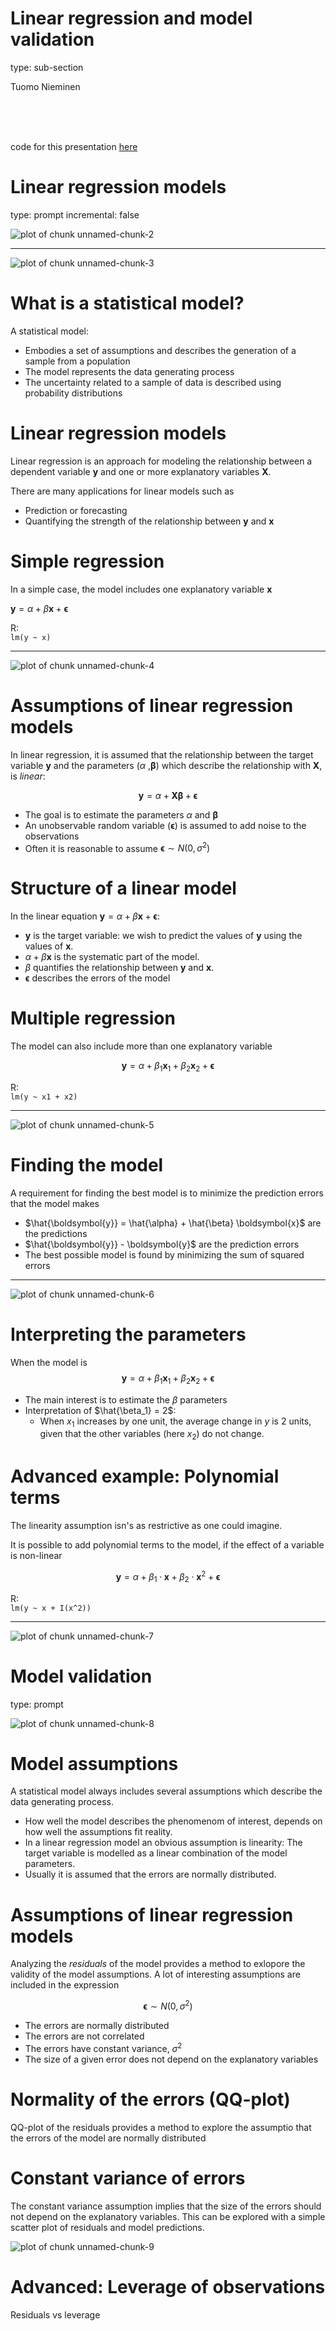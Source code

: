



Linear regression and model validation
========================================================
type: sub-section

Tuomo Nieminen

<br>
<br>
<br>

code for this presentation [here](https://raw.githubusercontent.com/TuomoNieminen/Helsinki-Open-Data-Science/master/docs/chapter1.Rpres)

Linear regression models
========================================================
type: prompt
incremental: false

![plot of chunk unnamed-chunk-2](figure/unnamed-chunk-2-1.png)

***

![plot of chunk unnamed-chunk-3](figure/unnamed-chunk-3-1.png)


What is a statistical model?
========================================================

A statistical model: 
- Embodies a set of assumptions and describes the generation of a sample from a population
- The model represents the data generating process
- The uncertainty related to a sample of data is described using probability distributions

<!-- source: [wikipedia](https://en.wikipedia.org/wiki/Statistical_model) -->

Linear regression models
========================================================

Linear regression is an approach for modeling the relationship between a dependent variable $\boldsymbol{y}$ and one or more explanatory variables $\boldsymbol{X}$.  

There are many applications for linear models such as

- Prediction or forecasting
- Quantifying the strength of the relationship between $\boldsymbol{y}$ and $\boldsymbol{x}$


Simple regression
========================================================

In a simple case, the model includes one explanatory variable $\boldsymbol{x}$

$\boldsymbol{y} =  \alpha + \beta \boldsymbol{x} + \boldsymbol{\epsilon}$

R:  
```lm(y ~ x)```  

***
![plot of chunk unnamed-chunk-4](figure/unnamed-chunk-4-1.png)

Assumptions of linear regression models
========================================================

In linear regression, it is assumed that the relationship between the target variable $\boldsymbol{y}$ and the parameters ($\alpha$ ,$\boldsymbol{\beta}$) which describe the relationship with $\boldsymbol{X}$, is *linear*:

$$\boldsymbol{y} = \alpha +  \boldsymbol{X} \boldsymbol{\beta} + \boldsymbol{\epsilon}$$

- The goal is to estimate the parameters $\alpha$ and $\boldsymbol{\beta}$
- An unobservable random variable ($\boldsymbol{\epsilon}$) is assumed to add noise to the observations
- Often it is reasonable to assume $\boldsymbol{\epsilon} \sim N(0, \sigma^2)$

<!-- source: [wikipedia](https://en.wikipedia.org/wiki/Linear_regression) -->


Structure of a linear model
========================================================
In the linear equation $\boldsymbol{y} =  \alpha + \beta \boldsymbol{x} + \boldsymbol{\epsilon}$:

- $\boldsymbol{y}$ is the target variable: we wish to predict the values of $\boldsymbol{y}$ using the values of $\boldsymbol{x}$.
- $\alpha + \beta \boldsymbol{x}$ is the systematic part of the model.
- $\beta$ quantifies the relationship between $\boldsymbol{y}$ and  $\boldsymbol{x}$.
- $\boldsymbol{\epsilon}$ describes the errors of the model

Multiple regression
========================================================

The model can also include more than one explanatory variable

$$\boldsymbol{y} = \alpha + \beta_1 \boldsymbol{x}_1 + \beta_2 \boldsymbol{x}_2 + \boldsymbol{\epsilon}$$

R:  
```lm(y ~ x1 + x2)```  

***
![plot of chunk unnamed-chunk-5](figure/unnamed-chunk-5-1.png)


Finding the model
========================================================
A requirement for finding the best model is to minimize the prediction errors that the model makes

- $\hat{\boldsymbol{y}} = \hat{\alpha} + \hat{\beta} \boldsymbol{x}$ are the predictions
- $\hat{\boldsymbol{y}} - \boldsymbol{y}$ are the prediction errors
- The best possible model is found by minimizing the sum of squared errors

***

![plot of chunk unnamed-chunk-6](figure/unnamed-chunk-6-1.png)

Interpreting the parameters
========================================================
When the model is $$\boldsymbol{y} = \alpha + \beta_1 \boldsymbol{x}_1 + \beta_2 \boldsymbol{x}_2 + \boldsymbol{\epsilon}$$

- The main interest is to estimate the $\beta$ parameters
- Interpretation of $\hat{\beta_1} = 2$: 
  - When $x_1$ increases by one unit, the average change in $y$ is 2 units, given that the other variables (here $x_2$) do not change.


Advanced example: Polynomial terms
========================================================

The linearity assumption isn's as restrictive as one could imagine.  

It is possible to add polynomial terms to the model, if the effect of a variable is non-linear

$$\boldsymbol{y} = \alpha + \beta_1 \cdot \boldsymbol{x} + \beta_2 \cdot \boldsymbol{x}^2 + \boldsymbol{\epsilon}$$

R:  
```lm(y ~ x + I(x^2))```  

***

![plot of chunk unnamed-chunk-7](figure/unnamed-chunk-7-1.png)


Model validation
========================================================
type: prompt

<img src="figure/unnamed-chunk-8-1.png" title="plot of chunk unnamed-chunk-8" alt="plot of chunk unnamed-chunk-8" style="display: block; margin: auto;" />


Model assumptions
========================================================
A statistical model always includes several assumptions which describe the data generating process.  

- How well the model describes the phenomenom of interest, depends on how well the assumptions fit reality.
- In a linear regression model an obvious assumption is linearity: The target variable is modelled as a linear combination of the model parameters.
- Usually it is assumed that the errors are normally distributed.


Assumptions of linear regression models
========================================================
Analyzing the *residuals* of the model provides a method to exlopore the validity of the model assumptions. A lot of interesting assumptions are included in the expression 

$$\boldsymbol{\epsilon} \sim N(0, \sigma^2)$$

- The errors are normally distributed
- The errors are not correlated
- The errors have constant variance, $\sigma^2$
- The size of a given error does not depend on the explanatory variables

Normality of the errors (QQ-plot)
========================================================

QQ-plot of the residuals provides a method to explore the assumptio that the errors of the model are normally distributed

Constant variance of errors
========================================================

The constant variance assumption implies that the size of the errors should not depend on the explanatory variables. This can be explored with a simple scatter plot of residuals and model predictions.

<img src="figure/unnamed-chunk-9-1.png" title="plot of chunk unnamed-chunk-9" alt="plot of chunk unnamed-chunk-9" style="display: block; margin: auto;" />


Advanced: Leverage of observations
========================================================

Residuals vs leverage
